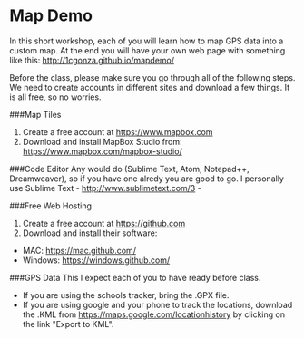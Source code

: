 # Map Demo
In this short workshop, each of you will learn how to map GPS data into a custom map. At the end you will have your own web page with something like this: http://1cgonza.github.io/mapdemo/

Before the class, please make sure you go through all of the following steps. We need to create accounts in different sites and download a few things. It is all free, so no worries.

###Map Tiles
1. Create a free account at https://www.mapbox.com
2. Download and install MapBox Studio from: https://www.mapbox.com/mapbox-studio/

###Code Editor
Any would do (Sublime Text, Atom, Notepad++, Dreamweaver), so if you have one alredy you are good to go.
I personally use Sublime Text - http://www.sublimetext.com/3 -

###Free Web Hosting
1. Create a free account at https://github.com
2. Download and install their software:
 - MAC: https://mac.github.com/
 - Windows: https://windows.github.com/

###GPS Data
This I expect each of you to have ready before class. 
- If you are using the schools tracker, bring the .GPX file. 
- If you are using google and your phone to track the locations, download the .KML from https://maps.google.com/locationhistory by clicking on the link "Export to KML".
